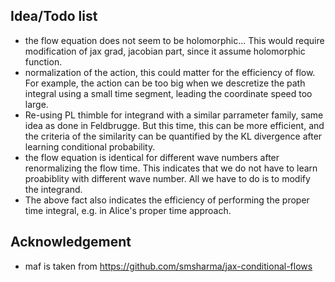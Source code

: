 ## Idea/Todo list

- the flow equation does not seem to be holomorphic... This would require modification of jax grad, jacobian part, since it assume holomorphic function.
- normalization of the action, this could matter for the efficiency of flow. For example, the action can be too big when we descretize the path integral using a small time segment, leading the coordinate speed too large.
- Re-using PL thimble for integrand with a similar parrameter family, same idea as done in Feldbrugge. But this time, this can be more efficient, and the criteria of the similarity can be quantified by the KL divergence after learning conditional probability.
- the flow equation is identical for different wave numbers after renormalizing the flow time. This indicates that we do not have to learn proabiblity with different wave number. All we have to do is to modify the integrand.
- The above fact also indicates the efficiency of performing the proper time integral, e.g. in Alice's proper time approach.


## Acknowledgement

- maf is taken from https://github.com/smsharma/jax-conditional-flows

